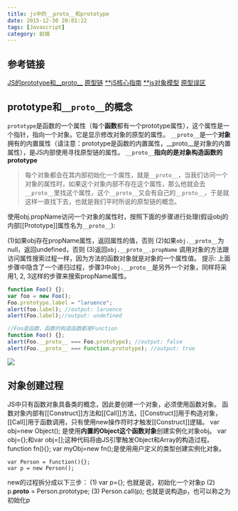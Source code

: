 ```yaml
---
title: js中的__proto__和prototype
date: 2015-12-30 20:01:22
tags: [Javascript]
category: 前端
---
```

## 参考链接
[JS的prototype和__proto__](http://www.cnblogs.com/yangjinjin/archive/2013/02/01/2889103.html)
[原型链](http://rockyuse.iteye.com/blog/1426510)
[**jS核心指南](http://www.cnblogs.com/ifishing/archive/2010/12/08/1900594.html)
[**js对象模型](http://www.cnblogs.com/RicCC/archive/2008/02/15/JavaScript-Object-Model-Execution-Model.html)
[原型误区](http://www.laruence.com/2010/05/13/1462.html)
## prototype和`__proto__`的概念
`prototype`是函数的一个属性（每个**函数**都有一个prototype属性），这个属性是一个指针，指向一个对象。它是显示修改对象的原型的属性。
`__proto__`是一个**对象**拥有的内置属性（请注意：prototype是函数的内置属性，__proto__是对象的内置属性），是JS内部使用寻找原型链的属性。
`__proto__`**指向的是对象构造函数的prototype**

> 每个对象都会在其内部初始化一个属性，就是`__proto__`，当我们访问一个对象的属性时，如果这个对象内部不存在这个属性，那么他就会去`__proto__`里找这个属性，这个`__proto__`又会有自己的`__proto__`，于是就这样一直找下去，也就是我们平时所说的原型链的概念。

使用obj.propName访问一个对象的属性时，按照下面的步骤进行处理(假设obj的内部[[Prototype]]属性名为`__proto__`):

(1)如果obj存在propName属性，返回属性的值，否则
(2)如果`obj.__proto__`为null，返回undefined，否则
(3)返回`obj.__proto__.propName`
调用对象的方法跟访问属性搜索过程一样，因为方法的函数对象就是对象的一个属性值。
提示: 上面步骤中隐含了一个递归过程，步骤3中`obj.__proto__`是另外一个对象，同样将采用1, 2, 3这样的步骤来搜索propName属性。

```js
function Foo() {};
var foo = new Foo();
Foo.prototype.label = "laruence";
alert(foo.label); //output: laruence
alert(Foo.label);//output: undefined
```

```js
//Foo是函数，函数的构造函数都是Function
function Foo() {};
alert(Foo.__proto__ === Foo.prototype); //output: false
alert(Foo.__proto__ === Function.prototype); //output: true
```

![](https://longlog-1300108443.cos.ap-beijing.myqcloud.com/before2019/2016-03-03-14525824622530.jpg)

## 对象创建过程
JS中只有函数对象具备类的概念，因此要创建一个对象，必须使用函数对象。
函数对象内部有[[Construct]]方法和[[Call]]方法，[[Construct]]用于构造对象，[[Call]]用于函数调用，只有使用new操作符时才触发[[Construct]]逻辑。
var obj=new Object(); 是使用**内置的Object这个函数对象**创建实例化对象obj。
var obj={};和var obj=[];这种代码将由JS引擎触发Object和Array的构造过程。function fn(){}; var myObj=new fn();是使用用户定义的类型创建实例化对象。

```
var Person = function(){};
var p = new Person();
```
new的过程拆分成以下三步：
(1) var p={}; 也就是说，初始化一个对象p
(2) p.__proto__ = Person.prototype;
(3) Person.call(p); 也就是说构造p，也可以称之为初始化p


